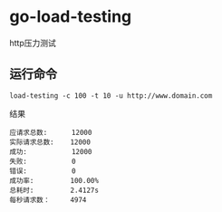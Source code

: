 # go-load-testing
http压力测试

## 运行命令
```$cmd
load-testing -c 100 -t 10 -u http://www.domain.com
```

结果
```
应请求总数:      12000
实际请求总数:    12000
成功:           12000
失败:           0
错误:           0
成功率:         100.00%
总耗时:         2.4127s
每秒请求数：     4974

```